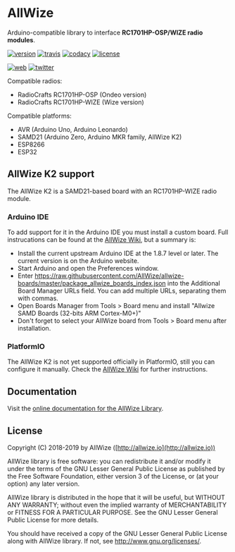 # AllWize

Arduino-compatible library to interface **RC1701HP-OSP/WIZE radio modules**.

[![version](https://img.shields.io/badge/version-1.1.4-brightgreen.svg)](CHANGELOG.md)
[![travis](https://travis-ci.com/Allwize/allwize.svg?branch=downlink)](https://travis-ci.com/Allwize/allwize)
[![codacy](https://img.shields.io/codacy/grade/5b0345d3b4994a1eb2e51f02fa9a5d22/downlink.svg)](https://www.codacy.com/app/Allwize/allwize/dashboard)
[![license](https://img.shields.io/github/license/AllWize/allwize.svg)](LICENSE)

[![web](https://img.shields.io/badge/web-http%3A%2F%2Fallwize.io-yellowgreen.svg)](http://allwize.io)
[![twitter](https://img.shields.io/twitter/follow/allwize_iot.svg?style=social)](https://twitter.com/intent/follow?screen_name=allwize_iot)

Compatible radios:

*   RadioCrafts RC1701HP-OSP (Ondeo version)
*   RadioCrafts RC1701HP-WIZE (Wize version)

Compatible platforms:

*   AVR (Arduino Uno, Arduino Leonardo)
*   SAMD21 (Arduino Zero, Arduino MKR family, AllWize K2)
*   ESP8266
*   ESP32

## AllWize K2 support

The AllWize K2 is a SAMD21-based board with an RC1701HP-WIZE radio module.

### Arduino IDE

To add support for it in the Arduino IDE you must install a custom board. 
Full instrucations can be found at the [AllWize Wiki](http://wiki.allwize.io/index.php?title=Allwize_K2#Arduino_IDE), but a summary is:

* Install the current upstream Arduino IDE at the 1.8.7 level or later. The current version is on the Arduino website.
* Start Arduino and open the Preferences window.
* Enter https://raw.githubusercontent.com/AllWize/allwize-boards/master/package_allwize_boards_index.json into the Additional Board Manager URLs field. You can add multiple URLs, separating them with commas.
* Open Boards Manager from Tools > Board menu and install "Allwize SAMD Boards (32-bits ARM Cortex-M0+)"
* Don't forget to select your AllWize board from Tools > Board menu after installation.

### PlatformIO

The AllWize K2 is not yet supported officially in PlatformIO, still you can configure it manually. Check the [AllWize Wiki](http://wiki.allwize.io/index.php?title=Allwize_K2#Platform_IO) for further instructions.

## Documentation

Visit the [online documentation for the AllWize Library](https://allwize.github.io/allwize/classAllWize.html).

## License

Copyright (C) 2018-2019 by AllWize ([http://allwize.io](http://allwize.io))

AllWize library is free software: you can redistribute it and/or modify
it under the terms of the GNU Lesser General Public License as published by
the Free Software Foundation, either version 3 of the License, or
(at your option) any later version.

AllWize library is distributed in the hope that it will be useful,
but WITHOUT ANY WARRANTY; without even the implied warranty of
MERCHANTABILITY or FITNESS FOR A PARTICULAR PURPOSE.  See the
GNU Lesser General Public License for more details.

You should have received a copy of the GNU Lesser General Public License
along with AllWize library.  If not, see <http://www.gnu.org/licenses/>.
